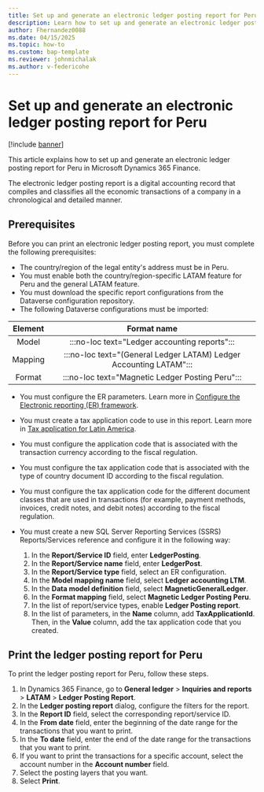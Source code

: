 ```yaml
---
title: Set up and generate an electronic ledger posting report for Peru
description: Learn how to set up and generate an electronic ledger posting report for Peru in Microsoft Dynamics 365 Finance.
author: Fhernandez0088
ms.date: 04/15/2025
ms.topic: how-to
ms.custom: bap-template
ms.reviewer: johnmichalak
ms.author: v-federicohe
---
```


# Set up and generate an electronic ledger posting report for Peru

[!include [banner](../../includes/banner.md)]

This article explains how to set up and generate an electronic ledger posting report for Peru in Microsoft Dynamics 365 Finance.

The electronic ledger posting report is a digital accounting record that compiles and classifies all the economic transactions of a company in a chronological and detailed manner.

## Prerequisites

Before you can print an electronic ledger posting report, you must complete the following prerequisites:

- The country/region of the legal entity's address must be in Peru.
- You must enable both the country/region-specific LATAM feature for Peru and the general LATAM feature.
- You must download the specific report configurations from the Dataverse configuration repository.
- The following Dataverse configurations must be imported:

| Element |                    Format name                    |
|:-------:|:-------------------------------------------------:|
| Model   | :::no-loc text="Ledger accounting reports":::                      |
| Mapping | :::no-loc text="(General Ledger LATAM) Ledger Accounting LATAM"::: |
| Format  | :::no-loc text="Magnetic Ledger Posting Peru":::                   |

- You must configure the ER parameters. Learn more in [Configure the Electronic reporting (ER) framework](../../../fin-ops-core/dev-itpro/analytics/electronic-reporting-er-configure-parameters.md).
- You must create a tax application code to use in this report. Learn more in [Tax application for Latin America](ltm-core-tax-application.md).
- You must configure the application code that is associated with the transaction currency according to the fiscal regulation.
- You must configure the tax application code that is associated with the type of country document ID according to the fiscal regulation.
- You must configure the tax application code for the different document classes that are used in transactions (for example, payment methods, invoices, credit notes, and debit notes) according to the fiscal regulation.
- You must create a new SQL Server Reporting Services (SSRS) Reports/Services reference and configure it in the following way:

    1. In the **Report/Service ID** field, enter **LedgerPosting**.
    1. In the **Report/Service name** field, enter **LedgerPost**.
    1. In the **Report/Service type** field, select an ER configuration.
    1. In the **Model mapping name** field, select **Ledger accounting LTM**.
    1. In the **Data model definition** field, select **MagneticGeneralLedger**.
    1. In the **Format mapping** field, select **Magnetic Ledger Posting Peru**.
    1. In the list of report/service types, enable **Ledger Posting report**.
    1. In the list of parameters, in the **Name** column, add **TaxApplicationId**. Then, in the **Value** column, add the tax application code that you created.

## Print the ledger posting report for Peru

To print the ledger posting report for Peru, follow these steps.

1. In Dynamics 365 Finance, go to **General ledger** \> **Inquiries and reports** \> **LATAM** \> **Ledger Posting Report**.
1. In the **Ledger posting report** dialog, configure the filters for the report.
1. In the **Report ID** field, select the corresponding report/service ID.
1. In the **From date** field, enter the beginning of the date range for the transactions that you want to print.
1. In the **To date** field, enter the end of the date range for the transactions that you want to print.
1. If you want to print the transactions for a specific account, select the account number in the **Account number** field.
1. Select the posting layers that you want.
1. Select **Print**.

